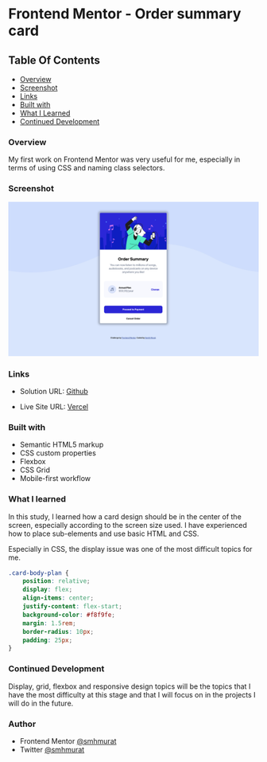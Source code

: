 # Frontend Mentor - Order summary card

## Table Of Contents

- [Overview](#Overview)
- [Screenshot](#Screenshot)
- [Links](#Links)
- [Built with](#Built-with)
- [What I Learned](#What-I-learned)
- [Continued Development](#Continued-Development)

### Overview
My first work on Frontend Mentor was very useful for me, especially in terms of using CSS and naming class selectors.

### Screenshot

![Design preview for the Order summary card coding challenge](./design/desktop-desing.png)

### Links

- Solution URL: [Github](https://github.com/smhmurat/frontendmentor-order-summary-card)

- Live Site URL: [Vercel](https://frontendmentor-order-summary-card.vercel.app/)

### Built with

- Semantic HTML5 markup
- CSS custom properties
- Flexbox
- CSS Grid
- Mobile-first workflow

### What I learned

In this study, I learned how a card design should be in the center of the screen, especially according to the screen size used. I have experienced how to place sub-elements and use basic HTML and CSS.

Especially in CSS, the display issue was one of the most difficult topics for me.

```css
.card-body-plan {
    position: relative;
    display: flex;
    align-items: center;
    justify-content: flex-start;
    background-color: #f8f9fe;
    margin: 1.5rem;
    border-radius: 10px;
    padding: 25px;
}
```

### Continued Development

Display, grid, flexbox and responsive design topics will be the topics that I have the most difficulty at this stage and that I will focus on in the projects I will do in the future.

### Author

- Frontend Mentor [@smhmurat](https://www.frontendmentor.io/profile/smhmurat)
- Twitter [@smhmurat](https://twitter.com/smhmurat)